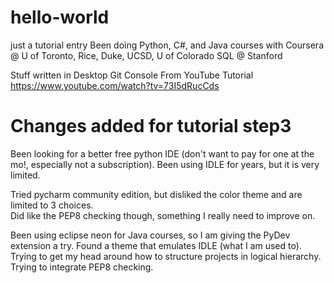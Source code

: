 # hello-world
just a tutorial entry
Been doing Python, C#, and Java courses with Coursera
@ U of Toronto, Rice, Duke, UCSD, U of Colorado
SQL @ Stanford

Stuff written in Desktop Git Console
From YouTube Tutorial https://www.youtube.com/watch?tv=73I5dRucCds

# Changes added for tutorial step3

Been looking for a better free python IDE (don't want to pay for one at the mo!, especially not a subscription).
Been using IDLE for years, but it is very limited.

Tried pycharm community edition, but disliked the color theme and are limited to 3 choices.  
Did like the PEP8 checking though, something I really need to improve on. 

Been using eclipse neon for Java courses, so I am giving the PyDev extension a try.
Found a theme that emulates IDLE (what I am used to).  
Trying to get my head around how to structure projects in logical hierarchy.
Trying to integrate PEP8 checking.

